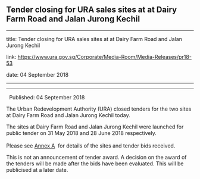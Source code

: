 ## Tender closing for URA sales sites at at Dairy Farm Road and Jalan Jurong Kechil
---
title: Tender closing for URA sales sites at at Dairy Farm Road and Jalan Jurong Kechil

link: https://www.ura.gov.sg/Corporate/Media-Room/Media-Releases/pr18-53

date: 04 September 2018

---

--------------------------------------------------------------------------------

  Published: 04 September 2018

The Urban Redevelopment Authority (URA) closed tenders for the two sites at Dairy Farm Road and Jalan Jurong Kechil today.

The sites at Dairy Farm Road and Jalan Jurong Kechil were launched for public tender on 31 May 2018 and 28 June 2018 respectively.   
   
Please see [Annex A](https://www.ura.gov.sg/-/media/Corporate/Media-Room/2018/Sep/pr18-53a.pdf)  for details of the sites and tender bids received.

This is not an announcement of tender award. A decision on the award of the tenders will be made after the bids have been evaluated. This will be publicised at a later date.